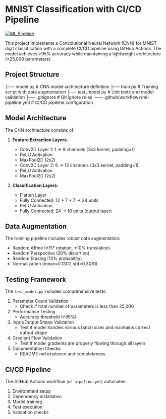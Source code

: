 # MNIST Classification with CI/CD Pipeline

[![ML Pipeline](https://github.com/tejaswi1505/MNSITCICD/actions/workflows/ml-pipeline.yml/badge.svg)](https://github.com/tejaswi1505/MNSITCICD/actions/workflows/ml-pipeline.yml)

This project implements a Convolutional Neural Network (CNN) for MNIST digit classification with a complete CI/CD pipeline using GitHub Actions. The model achieves >95% accuracy while maintaining a lightweight architecture (<25,000 parameters).

## Project Structure 
├── model.py # CNN model architecture definition
├── train.py # Training script with data augmentation
├── test_model.py # Unit tests and model validation
├── .gitignore # Git ignore rules
└── .github/workflows/ml-pipeline.yml # CI/CD pipeline configuration


## Model Architecture

The CNN architecture consists of:

1. **Feature Extraction Layers**:
   - Conv2D Layer 1: 1 → 6 channels (3x3 kernel, padding=1)
   - ReLU Activation
   - MaxPool2D (2x2)
   - Conv2D Layer 2: 6 → 12 channels (3x3 kernel, padding=1)
   - ReLU Activation
   - MaxPool2D (2x2)

2. **Classification Layers**:
   - Flatten Layer
   - Fully Connected: 12 * 7 * 7 → 24 units
   - ReLU Activation
   - Fully Connected: 24 → 10 units (output layer)


## Data Augmentation

The training pipeline includes robust data augmentation:
- Random Affine (±15° rotation, ±10% translation)
- Random Perspective (20% distortion)
- Random Erasing (10% probability)
- Normalization (mean=0.1307, std=0.3081)

## Testing Framework

The `test_model.py` includes comprehensive tests:
1. Parameter Count Validation
   - Check if total number of parameters is less than 25,000
2. Performance Testing
   - Accuracy threshold (>95%)
3. Input/Output Shape Validation
    - Test if model handles various batch sizes and maintains correct output shape
4. Gradient Flow Validation
    - Test if model gradients are properly flowing through all layers
5. Documentation Checks
   - README.md existence and completeness

## CI/CD Pipeline

The GitHub Actions workflow (`ml-pipeline.yml`) automates:
1. Environment setup
2. Dependency installation
3. Model training
4. Test execution
5. Validation checks

